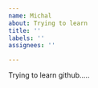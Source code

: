 ```yaml
---
name: Michal
about: Trying to learn
title: ''
labels: ''
assignees: ''

---
```


Trying to learn github.....
